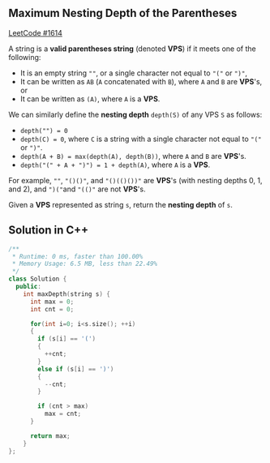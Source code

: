 ## Maximum Nesting Depth of the Parentheses
[LeetCode #1614](https://leetcode.com/problems/maximum-nesting-depth-of-the-parentheses/)

A string is a **valid parentheses string** (denoted **VPS**) if it meets one of the following:

- It is an empty string `""`, or a single character not equal to `"("` or `")"`,
- It can be written as `AB` (`A` concatenated with `B`), where `A` and `B` are **VPS**'s, or
- It can be written as `(A)`, where `A` is a **VPS**.

We can similarly define the **nesting depth** `depth(S)` of any VPS `S` as follows:

- `depth("") = 0`
- `depth(C) = 0`, where `C` is a string with a single character not equal to `"(" `or `")"`.
- `depth(A + B) = max(depth(A), depth(B))`, where `A` and `B` are **VPS**'s.
- `depth("(" + A + ")") = 1 + depth(A)`, where `A` is a **VPS**.

For example, `""`, `"()()"`, and `"()(()())"` are **VPS**'s (with nesting depths 0, 1, and 2), and `")("`and `"(()"` are not **VPS**'s.

Given a **VPS** represented as string `s`, return the **nesting depth** of `s`.

## Solution in C++

```cpp
/**
 * Runtime: 0 ms, faster than 100.00%
 * Memory Usage: 6.5 MB, less than 22.49% 
 */
class Solution {
  public:
    int maxDepth(string s) {
      int max = 0;
      int cnt = 0;

      for(int i=0; i<s.size(); ++i)
      {
        if (s[i] == '(') 
        {
          ++cnt;
        }
        else if (s[i] == ')')
        {
          --cnt;
        }

        if (cnt > max) 
          max = cnt;
      }

      return max;
    }
};
```